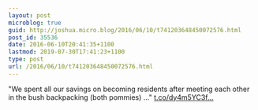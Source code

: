 ```yaml
---
layout: post
microblog: true
guid: http://joshua.micro.blog/2016/06/10/t741203648450072576.html
post_id: 35536
date: 2016-06-10T20:41:35+1100
lastmod: 2019-07-30T17:41:23+1100
type: post
url: /2016/06/10/t741203648450072576.html
---
```

"We spent all our savings on becoming residents after meeting each other in the bush backpacking (both pommies) ..." [t.co/dy4m5YC3f...](https://t.co/dy4m5YC3fF)
